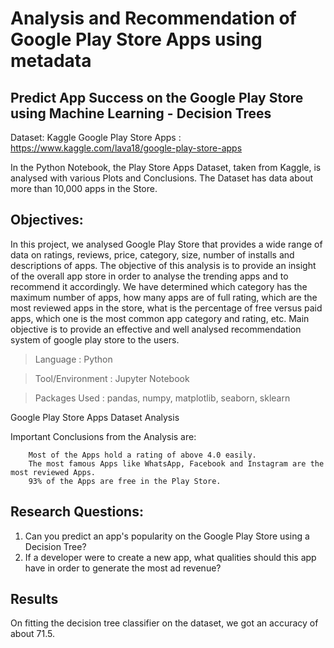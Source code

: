 # Analysis and Recommendation of Google Play Store Apps using metadata

## Predict App Success on the Google Play Store using Machine Learning - Decision Trees

Dataset: Kaggle Google Play Store Apps : https://www.kaggle.com/lava18/google-play-store-apps

In the Python Notebook, the Play Store Apps Dataset, taken from Kaggle, is analysed with various Plots and Conclusions. 
The Dataset has data about more than 10,000 apps in the Store.

## Objectives:
In this project, we analysed Google Play Store that provides a wide range of data on ratings, reviews, price, category, size, number of installs and descriptions of apps. 
The objective of this analysis is to provide an insight of the overall app store in order to analyse the trending apps and to recommend it accordingly. 
We have determined which category has the maximum number of apps, how many apps are of full rating, which are the most reviewed apps in the store, what is the percentage of free versus paid apps, which one is the most common app category and rating, etc. 
Main objective is to provide an effective and well analysed recommendation system of google play store to the users.

> Language : Python

> Tool/Environment : Jupyter Notebook

> Packages Used : pandas, numpy, matplotlib, seaborn, sklearn

Google Play Store Apps Dataset Analysis

Important Conclusions from the Analysis are:

        Most of the Apps hold a rating of above 4.0 easily.
        The most famous Apps like WhatsApp, Facebook and Instagram are the most reviewed Apps.
        93% of the Apps are free in the Play Store.

## Research Questions: 

1. Can you predict an app's popularity on the Google Play Store using a Decision Tree?
2. If a developer were to create a new app, what qualities should this app have in order to generate the most ad revenue?

## Results
On fitting the decision tree classifier on the dataset, we got an accuracy of about 71.5.

<!--
# Decision tree
![Plot](https://github.com/sourav2510/AnalysisAndRecommendationOfGooglePlayStoreApps/blob/decision%20tree.png)
-->
